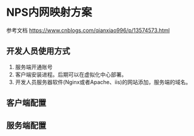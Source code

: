 # NPS内网映射方案

参考文档  https://www.cnblogs.com/qianxiao996/p/13574573.html



## 开发人员使用方式

1. 服务端开通账号
2. 客户端安装进程。后期可以在虚拟化中心部署。
3. 开发人员服务器软件(Nginx或者Apache、iis)的网站添加，服务端的域名。

## 客户端配置

## 服务端配置

